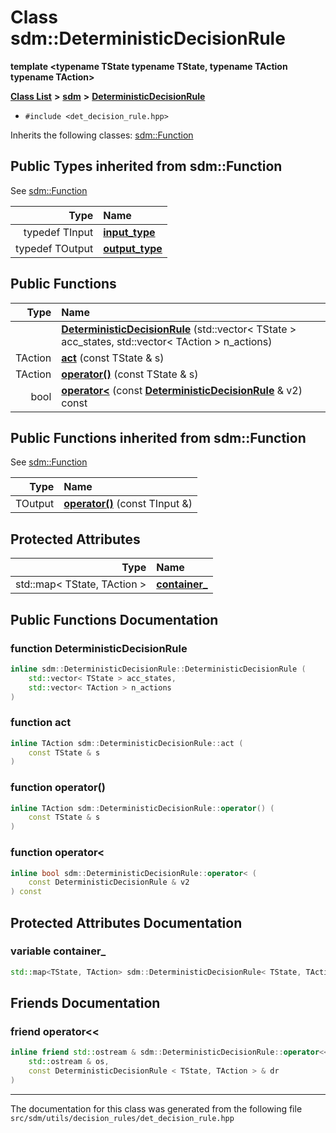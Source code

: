 
<NavBar active_item_id="2"/>

# Class sdm::DeterministicDecisionRule

**template &lt;typename TState typename TState, typename TAction typename TAction&gt;**


[**Class List**](annotated.md) **>** [**sdm**](namespacesdm.md) **>** [**DeterministicDecisionRule**](classsdm_1_1DeterministicDecisionRule.md)





* `#include <det_decision_rule.hpp>`



Inherits the following classes: [sdm::Function](classsdm_1_1Function.md)









## Public Types inherited from sdm::Function

See [sdm::Function](classsdm_1_1Function.md)

| Type | Name |
| ---: | :--- |
| typedef TInput | [**input\_type**](classsdm_1_1Function.md#typedef-input-type)  <br> |
| typedef TOutput | [**output\_type**](classsdm_1_1Function.md#typedef-output-type)  <br> |







## Public Functions

| Type | Name |
| ---: | :--- |
|   | [**DeterministicDecisionRule**](classsdm_1_1DeterministicDecisionRule.md#function-deterministicdecisionrule) (std::vector&lt; TState &gt; acc\_states, std::vector&lt; TAction &gt; n\_actions) <br> |
|  TAction | [**act**](classsdm_1_1DeterministicDecisionRule.md#function-act) (const TState & s) <br> |
|  TAction | [**operator()**](classsdm_1_1DeterministicDecisionRule.md#function-operator()) (const TState & s) <br> |
|  bool | [**operator&lt;**](classsdm_1_1DeterministicDecisionRule.md#function-operator) (const [**DeterministicDecisionRule**](classsdm_1_1DeterministicDecisionRule.md) & v2) const<br> |

## Public Functions inherited from sdm::Function

See [sdm::Function](classsdm_1_1Function.md)

| Type | Name |
| ---: | :--- |
|  TOutput | [**operator()**](classsdm_1_1Function.md#function-operator()) (const TInput &) <br> |







## Protected Attributes

| Type | Name |
| ---: | :--- |
|  std::map&lt; TState, TAction &gt; | [**container\_**](classsdm_1_1DeterministicDecisionRule.md#variable-container-)  <br> |








## Public Functions Documentation


### function DeterministicDecisionRule 


```cpp
inline sdm::DeterministicDecisionRule::DeterministicDecisionRule (
    std::vector< TState > acc_states,
    std::vector< TAction > n_actions
) 
```



### function act 


```cpp
inline TAction sdm::DeterministicDecisionRule::act (
    const TState & s
) 
```



### function operator() 


```cpp
inline TAction sdm::DeterministicDecisionRule::operator() (
    const TState & s
) 
```



### function operator&lt; 


```cpp
inline bool sdm::DeterministicDecisionRule::operator< (
    const DeterministicDecisionRule & v2
) const
```


## Protected Attributes Documentation


### variable container\_ 


```cpp
std::map<TState, TAction> sdm::DeterministicDecisionRule< TState, TAction >::container_;
```

## Friends Documentation



### friend operator&lt;&lt; 


```cpp
inline friend std::ostream & sdm::DeterministicDecisionRule::operator<< (
    std::ostream & os,
    const DeterministicDecisionRule < TState, TAction > & dr
) 
```



------------------------------
The documentation for this class was generated from the following file `src/sdm/utils/decision_rules/det_decision_rule.hpp`